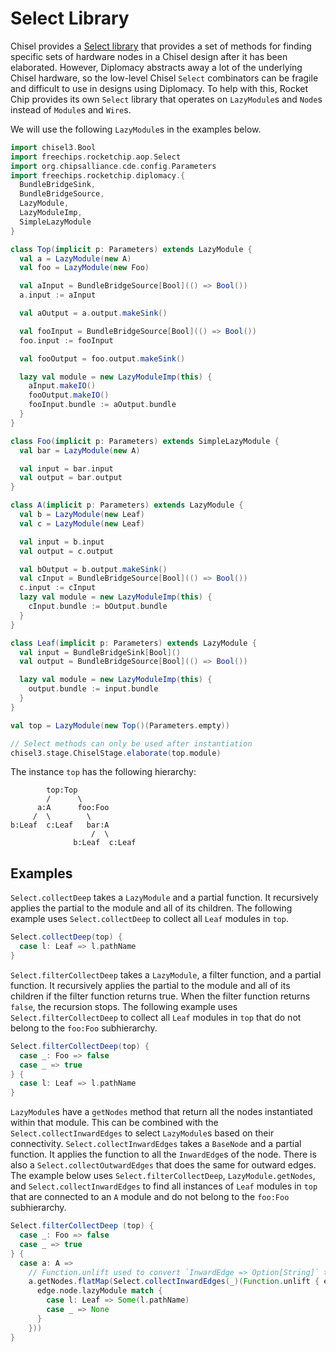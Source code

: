 # Select Library
Chisel provides a [Select library](https://github.com/freechipsproject/chisel3/blob/master/src/main/scala/chisel3/aop/Select.scala)
that provides a set of methods for finding specific sets of hardware nodes in a
Chisel design after it has been elaborated. However, Diplomacy abstracts away a
lot of the underlying Chisel hardware, so the low-level Chisel `Select`
combinators can be fragile and difficult to use in designs using Diplomacy. To
help with this, Rocket Chip provides its own `Select` library that operates on
`LazyModule`s and `Node`s instead of `Module`s and `Wire`s.

We will use the following `LazyModule`s in the examples below.
```scala mdoc
import chisel3.Bool
import freechips.rocketchip.aop.Select
import org.chipsalliance.cde.config.Parameters
import freechips.rocketchip.diplomacy.{
  BundleBridgeSink,
  BundleBridgeSource,
  LazyModule,
  LazyModuleImp,
  SimpleLazyModule
}

class Top(implicit p: Parameters) extends LazyModule {
  val a = LazyModule(new A)
  val foo = LazyModule(new Foo)

  val aInput = BundleBridgeSource[Bool](() => Bool())
  a.input := aInput

  val aOutput = a.output.makeSink()

  val fooInput = BundleBridgeSource[Bool](() => Bool())
  foo.input := fooInput

  val fooOutput = foo.output.makeSink()

  lazy val module = new LazyModuleImp(this) {
    aInput.makeIO()
    fooOutput.makeIO()
    fooInput.bundle := aOutput.bundle
  }
}

class Foo(implicit p: Parameters) extends SimpleLazyModule {
  val bar = LazyModule(new A)

  val input = bar.input
  val output = bar.output
}

class A(implicit p: Parameters) extends LazyModule {
  val b = LazyModule(new Leaf)
  val c = LazyModule(new Leaf)

  val input = b.input
  val output = c.output

  val bOutput = b.output.makeSink()
  val cInput = BundleBridgeSource[Bool](() => Bool())
  c.input := cInput
  lazy val module = new LazyModuleImp(this) {
    cInput.bundle := bOutput.bundle
  }
}

class Leaf(implicit p: Parameters) extends LazyModule {
  val input = BundleBridgeSink[Bool]()
  val output = BundleBridgeSource[Bool](() => Bool())

  lazy val module = new LazyModuleImp(this) {
    output.bundle := input.bundle
  }
}

val top = LazyModule(new Top()(Parameters.empty))
```

```scala mdoc:invisible
// Select methods can only be used after instantiation
chisel3.stage.ChiselStage.elaborate(top.module)
```

The instance `top` has the following hierarchy:
```
        top:Top
        /      \
      a:A      foo:Foo
     /  \        \
b:Leaf  c:Leaf   bar:A
                  /  \
              b:Leaf  c:Leaf
```

## Examples
`Select.collectDeep` takes a `LazyModule` and a partial function. It
recursively applies the partial to the module and all of its children. The
following example uses `Select.collectDeep` to collect all `Leaf` modules in
`top`.
```scala mdoc
Select.collectDeep(top) {
  case l: Leaf => l.pathName
}
```

`Select.filterCollectDeep` takes a `LazyModule`, a filter function, and a
partial function. It recursively applies the partial to the module and all of
its children if the filter function returns true. When the filter function
returns `false`, the recursion stops.  The following example uses
`Select.filterCollectDeep` to collect all `Leaf` modules in `top` that do not
belong to the `foo:Foo` subhierarchy.
```scala mdoc
Select.filterCollectDeep(top) {
  case _: Foo => false
  case _ => true
} {
  case l: Leaf => l.pathName
}
```

`LazyModule`s have a `getNodes` method that return all the nodes instantiated
within that module. This can be combined with the `Select.collectInwardEdges`
to select `LazyModule`s based on their connectivity.
`Select.collectInwardEdges` takes a `BaseNode` and a partial function. It
applies the function to all the `InwardEdge`s of the node. There is also a
`Select.collectOutwardEdges` that does the same for outward edges. The example
below uses `Select.filterCollectDeep`, `LazyModule.getNodes`, and
`Select.collectInwardEdges` to find all instances of `Leaf` modules in `top`
that are connected to an `A` module and do not belong to the `foo:Foo`
subhierarchy.
```scala mdoc
Select.filterCollectDeep (top) {
  case _: Foo => false
  case _ => true
} {
  case a: A =>
    // Function.unlift used to convert `InwardEdge => Option[String]` to `PartialFunction[InwardEdge, String]
    a.getNodes.flatMap(Select.collectInwardEdges(_)(Function.unlift { edge =>
      edge.node.lazyModule match {
        case l: Leaf => Some(l.pathName)
        case _ => None
      }
    }))
}
```
